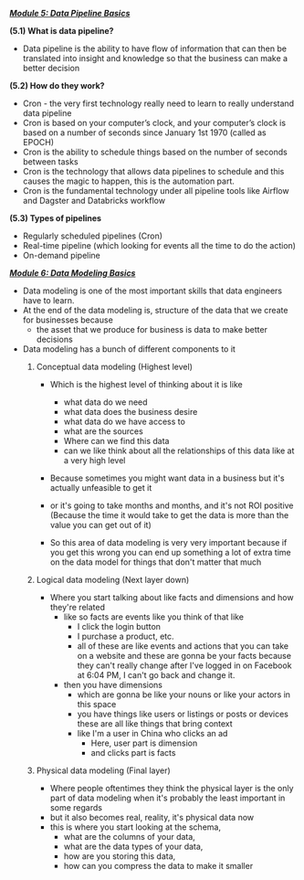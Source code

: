 <u>_**Module 5: Data Pipeline Basics**_</u>

**(5.1) What is data pipeline?**
- Data pipeline is the ability to have flow of information that can then be translated into insight and knowledge so that the business can make a better decision


**(5.2) How do they work?**
- Cron - the very first technology really need to learn to really understand data pipeline
- Cron is based on your computer’s clock, and your computer’s clock is based on a number of seconds since January 1st 1970 (called as EPOCH)
- Cron is the ability to schedule things based on the number of seconds between tasks
- Cron is the technology that allows data pipelines to schedule and this causes the magic to happen, this is the automation part.
- Cron is the fundamental technology under all pipeline tools like Airflow and Dagster and Databricks workflow


**(5.3) Types of pipelines**
- Regularly scheduled pipelines (Cron)
- Real-time pipeline (which looking for events all the time to do the action)
- On-demand pipeline


<u>_**Module 6: Data Modeling Basics**_</u>

- Data modeling is one of the most important skills that data engineers have to learn.
- At the end of the data modeling is, structure of the data that we create for businesses because 
    - the asset that we produce for business is data to make better decisions 
- Data modeling has a bunch of different components to it
    1. Conceptual data modeling (Highest level)
        - Which is the highest level of thinking about it is like 
            - what data do we need
            - what data does the business desire
            - what data do we have access to
            - what are the sources
            - Where can we find this data
            - can we like think about all the relationships of this data like at a very high level
        - Because sometimes you might want data in a business but it's actually unfeasible to get it 
        - or it's going to take months and months, and it's not ROI positive (Because the time it would take to get the data is more than the value you can get out of it)
        
        - So this area of data modeling is very very important because if you get this wrong you can end up something a lot of extra time on the data model for things that don't matter that much

    2. Logical data modeling (Next layer down)
        - Where you start talking about like facts and dimensions and how they're related 
            - like so facts are events like you think of that like
                - I click the login button
                - I purchase a product, etc.
                - all of these are like events and actions that you can take on a website and these are gonna be your facts because they can't really change after I've logged in on Facebook at 6:04 PM, I can't go back and change it.
            - then you have dimensions 
                - which are gonna be like your nouns or like your actors in this space
                - you have things like users or listings or posts or devices these are all like things that bring context
                - like I'm a user in China who clicks an ad 
                    - Here, user part is dimension
                    - and clicks part is facts

    3. Physical data modeling (Final layer)
        - Where people oftentimes they think the physical layer is the only part of data modeling when it's probably the least important in some regards
        - but it also becomes real, reality, it's physical data now
        - this is where you start looking at the schema, 
            - what are the columns of your data, 
            - what are the data types of your data, 
            - how are you storing this data,
            - how can you compress the data to make it smaller